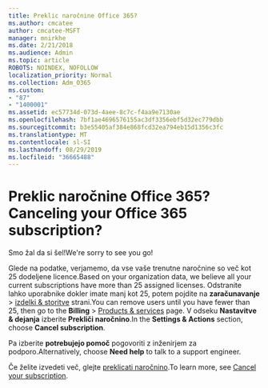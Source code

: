 ```yaml
---
title: Preklic naročnine Office 365?
ms.author: cmcatee
author: cmcatee-MSFT
manager: mnirkhe
ms.date: 2/21/2018
ms.audience: Admin
ms.topic: article
ROBOTS: NOINDEX, NOFOLLOW
localization_priority: Normal
ms.collection: Adm_O365
ms.custom:
- "87"
- "1400001"
ms.assetid: ec57734d-073d-4aee-8c7c-f4aa9e7130ae
ms.openlocfilehash: 7bf1ae4696576155ac3df3356ebf5d32ec779dbb
ms.sourcegitcommit: b3e55405af384e868fcd32ea794eb15d1356c3fc
ms.translationtype: MT
ms.contentlocale: sl-SI
ms.lasthandoff: 08/29/2019
ms.locfileid: "36665488"
---
```

# <a name="canceling-your-office-365-subscription"></a><span data-ttu-id="be131-102">Preklic naročnine Office 365?</span><span class="sxs-lookup"><span data-stu-id="be131-102">Canceling your Office 365 subscription?</span></span>

<span data-ttu-id="be131-103">Smo žal da si šel!</span><span class="sxs-lookup"><span data-stu-id="be131-103">We're sorry to see you go!</span></span>
  
<span data-ttu-id="be131-104">Glede na podatke, verjamemo, da vse vaše trenutne naročnine so več kot 25 dodeljene licence.</span><span class="sxs-lookup"><span data-stu-id="be131-104">Based on your organization data, we believe all your current subscriptions have more than 25 assigned licenses.</span></span> <span data-ttu-id="be131-105">Odstranite lahko uporabnike dokler imate manj kot 25, potem pojdite na **zaračunavanje** \> [izdelki & storitve](https://go.microsoft.com/fwlink/p/?linkid=842054) strani.</span><span class="sxs-lookup"><span data-stu-id="be131-105">You can remove users until you have fewer than 25, then go to the **Billing** \> [Products & services](https://go.microsoft.com/fwlink/p/?linkid=842054) page.</span></span> <span data-ttu-id="be131-106">V odseku **Nastavitve & dejanja** izberite **Prekliči naročnino**.</span><span class="sxs-lookup"><span data-stu-id="be131-106">In the **Settings & Actions** section, choose **Cancel subscription**.</span></span>
  
<span data-ttu-id="be131-107">Pa izberite **potrebujejo pomoč** pogovoriti z inženirjem za podporo.</span><span class="sxs-lookup"><span data-stu-id="be131-107">Alternatively, choose **Need help** to talk to a support engineer.</span></span>
  
<span data-ttu-id="be131-108">Če želite izvedeti več, glejte [preklicati naročnino](https://docs.microsoft.com/office365/admin/subscriptions-and-billing/cancel-your-subscription).</span><span class="sxs-lookup"><span data-stu-id="be131-108">To learn more, see [Cancel your subscription](https://docs.microsoft.com/office365/admin/subscriptions-and-billing/cancel-your-subscription).</span></span>